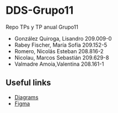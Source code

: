 # DDS-Grupo11

Repo TPs y TP anual Grupo11

- González Quiroga, Lisandro  209.009-0
- Rabey Fischer, María Sofía  209.152-5
- Romero, Nicolás Esteban     208.816-2
- Nicolau, Marcos Sebastián   209.629-8
- Valmadre Amoia,Valentina    208.161-1

## Useful links

-   [Diagrams](https://app.diagrams.net/?libs=general;uml#G1o_ooQYoGarYq9FF1gDRubEYKmAPNF90K#%7B%22pageId%22%3A%22C5RBs43oDa-KdzZeNtuy%22%7D)
-   [Figma](https://www.figma.com/file/l4YH5M21JTrqkBAEDC0iSx/Untitled?type=design&node-id=0%3A1&mode=design&t=dpcaHSFlc9CnMcil-1)
